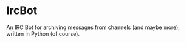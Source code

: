 IrcBot
======

An IRC Bot for archiving messages from channels (and maybe more), written in Python (of course).